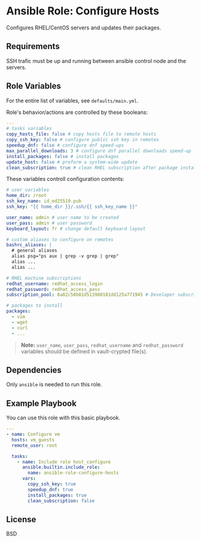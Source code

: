# Ansible Role: Configure Hosts

Configures RHEL/CentOS servers and updates their packages.

## Requirements

SSH trafic must be up and running between ansible control node and the servers.

## Role Variables

For the entire list of variables, see `defaults/main.yml`.

Role's behavior/actions are controlled by these booleans:

```yaml
---
# tasks variables
copy_hosts_file: false # copy hosts file to remote hosts
copy_ssh_key: false # configure public ssh key in remotes
speedup_dnf: false # configure dnf speed-ups
max_parallel_downloads: 3 # configure dnf parallel downloads speed-up
install_packages: false # install packages
update_host: false # preform a system-wide update
clean_subscription: true # clean RHEL subscription after package installs and updates
```

These variables controll configuration contents:

```yaml
# user variables
home_dir: /root
ssh_key_name: id_ed25519.pub
ssh_key: "{{ home_dir }}/.ssh/{{ ssh_key_name }}"

user_name: admin # user name to be created
user_pass: admin # user password
keyboard_layout: fr # change default keyboard layout

# custom aliases to configure on remotes
bashrc_aliases: |
  # general aliases
  alias psg="ps aux | grep -v grep | grep"
  alias ...
  alias ...

# RHEL machine subscriptions
redhat_username: redhat_access_login
redhat_password: redhat_access_pass
subscription_pool: 8a82c58b81d513980181dd125a771945 # Developer subscription

# packages to install
packages:
  - vim
  - wget
  - curl
  - ...
```

> **Note:** `user_name`, `user_pass`, `redhat_username` and `redhat_password` variables should be defined in vault-crypted file(s).

## Dependencies

Only `ansible` is needed to run this role.

## Example Playbook

You can use this role with this basic playbook.

```yaml
---
- name: Configure vm
  hosts: vm_guests
  remote_user: root

  tasks:
    - name: Include role host_configure
      ansible.builtin.include_role:
        name: ansible-role-configure-hosts
      vars:
        copy_ssh_key: true
        speedup_dnf: true
        install_packages: true
        clean_subscription: false
```

## License

BSD
